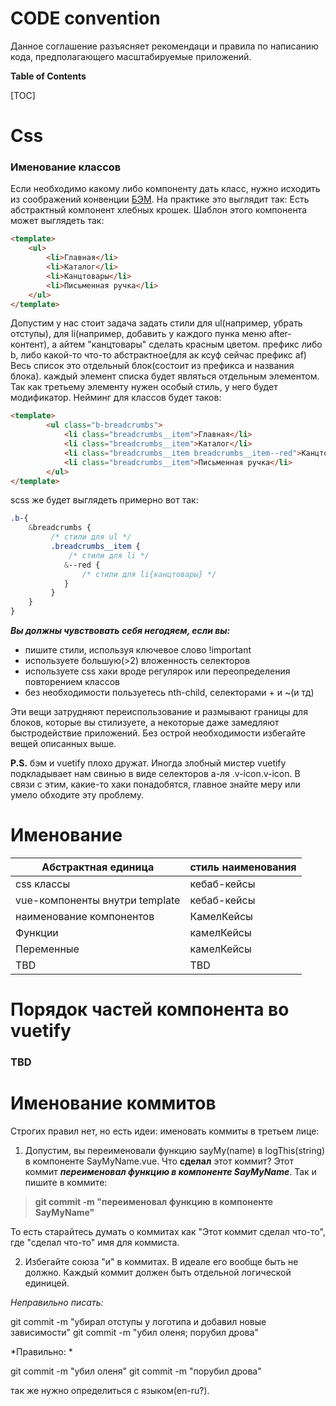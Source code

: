 # CODE convention
Данное соглашение разъясняет рекомендаци и правила по написанию кода, предполагающего масштабируемые приложений.

**Table of Contents**

[TOC]


# Css
### Именование классов
Если необходимо какому либо компоненту дать класс, нужно исходить из соображений конвенции [БЭМ](https://ru.bem.info/methodology/quick-start/ "БЭМ").
На практике это выглядит так:
Есть абстрактный компонент хлебных крошек.
Шаблон этого компонента может выглядеть так: 

```html
<template>
	<ul>
		<li>Главная</li>
		<li>Каталог</li>
		<li>Канцтовары</li>
		<li>Письменная ручка</li>
	</ul>
</template>
```
Допустим у нас стоит задача задать стили для ul(например, убрать отступы), для li(например, добавить у каждого пунка меню after-контент), а айтем "канцтовары" сделать красным цветом. 
префикс либо b, либо какой-то что-то абстрактное(для ак ксуф сейчас префикс af)
Весь список это отдельный блок(состоит из префикса и названия блока). каждый элемент списка будет являться отдельным элементом. Так как третьему элементу нужен особый стиль, у него будет модификатор.
Нейминг для классов будет таков: 
```html
<template>
        <ul class="b-breadcrumbs">
			<li class="breadcrumbs__item">Главная</li>
			<li class="breadcrumbs__item">Каталог</li>
			<li class="breadcrumbs__item breadcrumbs__item--red">Канцтовары</li>
			<li class="breadcrumbs__item">Письменная ручка</li>
		</ul>
</template>
```
scss же будет выглядеть примерно вот так: 
```scss
.b-{
	&breadcrumbs {
		 /* стили для ul */
		 .breadcrumbs__item {
		 	 /* стили для li */
			&--red {
				/* стили для li{канцтовары} */
			}
		 }
	}
}
```

***Вы должны чувствовать себя негодяем, если вы:***
- пишите стили, используя ключевое слово !important
- используете большую(>2) вложенность селекторов
- используете css хаки вроде регулярок или переопределения повторением классов
- без необходимости пользуетесь nth-child, селекторами + и ~(и тд)

Эти вещи затрудняют переиспользование и размывают границы для блоков, которые вы стилизуете, а некоторые даже замедляют быстродействие приложений. Без острой необходимости избегайте вещей описанных выше. 

**P.S.** бэм и vuetify плохо дружат. Иногда злобный мистер vuetify подкладывает нам свинью в виде селекторов а-ля .v-icon.v-icon. В связи с этим, какие-то хаки понадобятся, главное знайте меру или умело обходите эту проблему.

# Именование
|  Абстрактная единица |  стиль наименования  |
| ------------ | ------------ |
|  css классы  |  кебаб-кейсы  |
|  vue-компоненты внутри template |  кебаб-кейсы  |
|  наименование компонентов |  КамелКейсы  |
|  Функции |  камелКейсы  |
|  Переменные |  камелКейсы  |
|  TBD |  TBD  |

# Порядок частей компонента во vuetify
### TBD

# Именование коммитов
Строгих правил нет, но есть идеи: 
именовать коммиты в третьем лице:
1) Допустим, вы переименовали функцию sayMy(name) в logThis(string) в компоненте SayMyName.vue. Что **сделал** этот коммит? Этот коммит ***переименовал функцию в компоненте SayMyName***. Так и пишите в коммите:
> **git commit -m "переименовал функцию в компоненте SayMyName"**

То есть старайтесь думать о коммитах как "Этот коммит сделал что-то", где "сделал что-то" имя для коммиста.

2) Избегайте союза "и" в коммитах. В идеале его вообще быть не должно. Каждый коммит должен быть отдельной логической единицей.

*Неправильно писать:*

git commit -m "убирал отступы у логотипа и добавил новые зависимости"
git commit -m "убил оленя; порубил дрова"

*Правильно: *

git commit -m "убил оленя"
git commit -m "порубил дрова"

так же нужно определиться с языком(en-ru?).
